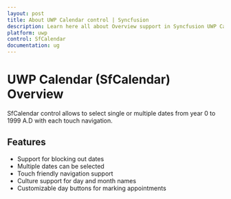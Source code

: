 ```yaml
---
layout: post
title: About UWP Calendar control | Syncfusion
description: Learn here all about Overview support in Syncfusion UWP Calendar (SfCalendar) control and more.
platform: uwp
control: SfCalendar
documentation: ug
---
```


# UWP Calendar (SfCalendar) Overview

SfCalendar control allows to select single or multiple dates from year 0 to 1999 A.D with each touch navigation.

## Features

* Support for blocking out dates
* Multiple dates can be selected
* Touch friendly navigation support
* Culture support for day and month names
* Customizable day buttons for marking appointments



